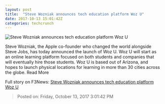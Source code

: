 ```yaml
---
layout: post
title:  "Steve Wozniak announces tech education platform Woz U"
date: 2017-10-13 15:01:42Z
categories: techcrunch
---
```


![Steve Wozniak announces tech education platform Woz U](https://tctechcrunch2011.files.wordpress.com/2016/03/woz-thumb.jpg)

Steve Wozniak, the Apple co-founder who changed the world alongside Steve Jobs, has today announced the launch of Woz U. Woz U will start as an online learning platform focused on both students and companies that will eventually hire those students. Woz U is based out of Arizona, and hopes to launch physical locations for learning in more than 30 cities across the globe. Read More


Full story on F3News: [Steve Wozniak announces tech education platform Woz U](http://www.f3nws.com/n/WdfGxH)

> Posted on: Friday, October 13, 2017 3:01:42 PM
